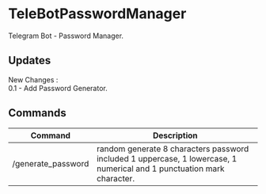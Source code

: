 # TeleBotPasswordManager
Telegram Bot - Password Manager.

## Updates
New Changes : <br/>
0.1 - Add Password Generator.

## Commands
|Command|Description|
|--|--|
|/generate_password| random generate 8 characters password included 1 uppercase, 1 lowercase, 1 numerical and 1 punctuation mark character.|
